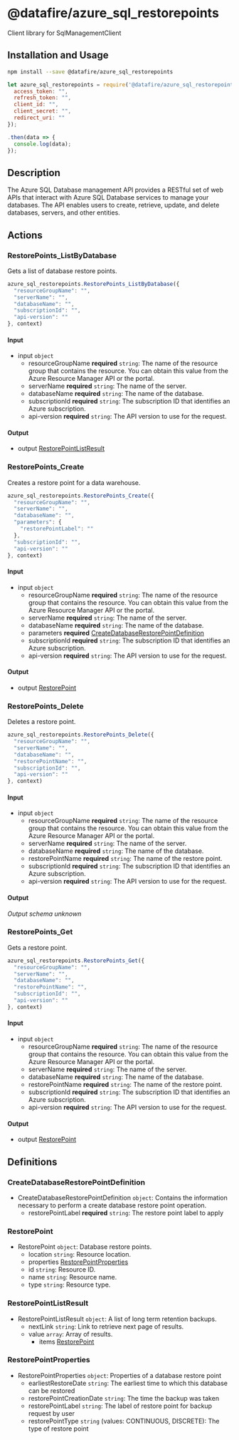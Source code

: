 # @datafire/azure_sql_restorepoints

Client library for SqlManagementClient

## Installation and Usage
```bash
npm install --save @datafire/azure_sql_restorepoints
```
```js
let azure_sql_restorepoints = require('@datafire/azure_sql_restorepoints').create({
  access_token: "",
  refresh_token: "",
  client_id: "",
  client_secret: "",
  redirect_uri: ""
});

.then(data => {
  console.log(data);
});
```

## Description

The Azure SQL Database management API provides a RESTful set of web APIs that interact with Azure SQL Database services to manage your databases. The API enables users to create, retrieve, update, and delete databases, servers, and other entities.

## Actions

### RestorePoints_ListByDatabase
Gets a list of database restore points.


```js
azure_sql_restorepoints.RestorePoints_ListByDatabase({
  "resourceGroupName": "",
  "serverName": "",
  "databaseName": "",
  "subscriptionId": "",
  "api-version": ""
}, context)
```

#### Input
* input `object`
  * resourceGroupName **required** `string`: The name of the resource group that contains the resource. You can obtain this value from the Azure Resource Manager API or the portal.
  * serverName **required** `string`: The name of the server.
  * databaseName **required** `string`: The name of the database.
  * subscriptionId **required** `string`: The subscription ID that identifies an Azure subscription.
  * api-version **required** `string`: The API version to use for the request.

#### Output
* output [RestorePointListResult](#restorepointlistresult)

### RestorePoints_Create
Creates a restore point for a data warehouse.


```js
azure_sql_restorepoints.RestorePoints_Create({
  "resourceGroupName": "",
  "serverName": "",
  "databaseName": "",
  "parameters": {
    "restorePointLabel": ""
  },
  "subscriptionId": "",
  "api-version": ""
}, context)
```

#### Input
* input `object`
  * resourceGroupName **required** `string`: The name of the resource group that contains the resource. You can obtain this value from the Azure Resource Manager API or the portal.
  * serverName **required** `string`: The name of the server.
  * databaseName **required** `string`: The name of the database.
  * parameters **required** [CreateDatabaseRestorePointDefinition](#createdatabaserestorepointdefinition)
  * subscriptionId **required** `string`: The subscription ID that identifies an Azure subscription.
  * api-version **required** `string`: The API version to use for the request.

#### Output
* output [RestorePoint](#restorepoint)

### RestorePoints_Delete
Deletes a restore point.


```js
azure_sql_restorepoints.RestorePoints_Delete({
  "resourceGroupName": "",
  "serverName": "",
  "databaseName": "",
  "restorePointName": "",
  "subscriptionId": "",
  "api-version": ""
}, context)
```

#### Input
* input `object`
  * resourceGroupName **required** `string`: The name of the resource group that contains the resource. You can obtain this value from the Azure Resource Manager API or the portal.
  * serverName **required** `string`: The name of the server.
  * databaseName **required** `string`: The name of the database.
  * restorePointName **required** `string`: The name of the restore point.
  * subscriptionId **required** `string`: The subscription ID that identifies an Azure subscription.
  * api-version **required** `string`: The API version to use for the request.

#### Output
*Output schema unknown*

### RestorePoints_Get
Gets a restore point.


```js
azure_sql_restorepoints.RestorePoints_Get({
  "resourceGroupName": "",
  "serverName": "",
  "databaseName": "",
  "restorePointName": "",
  "subscriptionId": "",
  "api-version": ""
}, context)
```

#### Input
* input `object`
  * resourceGroupName **required** `string`: The name of the resource group that contains the resource. You can obtain this value from the Azure Resource Manager API or the portal.
  * serverName **required** `string`: The name of the server.
  * databaseName **required** `string`: The name of the database.
  * restorePointName **required** `string`: The name of the restore point.
  * subscriptionId **required** `string`: The subscription ID that identifies an Azure subscription.
  * api-version **required** `string`: The API version to use for the request.

#### Output
* output [RestorePoint](#restorepoint)



## Definitions

### CreateDatabaseRestorePointDefinition
* CreateDatabaseRestorePointDefinition `object`: Contains the information necessary to perform a create database restore point operation.
  * restorePointLabel **required** `string`: The restore point label to apply

### RestorePoint
* RestorePoint `object`: Database restore points.
  * location `string`: Resource location.
  * properties [RestorePointProperties](#restorepointproperties)
  * id `string`: Resource ID.
  * name `string`: Resource name.
  * type `string`: Resource type.

### RestorePointListResult
* RestorePointListResult `object`: A list of long term retention backups.
  * nextLink `string`: Link to retrieve next page of results.
  * value `array`: Array of results.
    * items [RestorePoint](#restorepoint)

### RestorePointProperties
* RestorePointProperties `object`: Properties of a database restore point
  * earliestRestoreDate `string`: The earliest time to which this database can be restored
  * restorePointCreationDate `string`: The time the backup was taken
  * restorePointLabel `string`: The label of restore point for backup request by user
  * restorePointType `string` (values: CONTINUOUS, DISCRETE): The type of restore point


